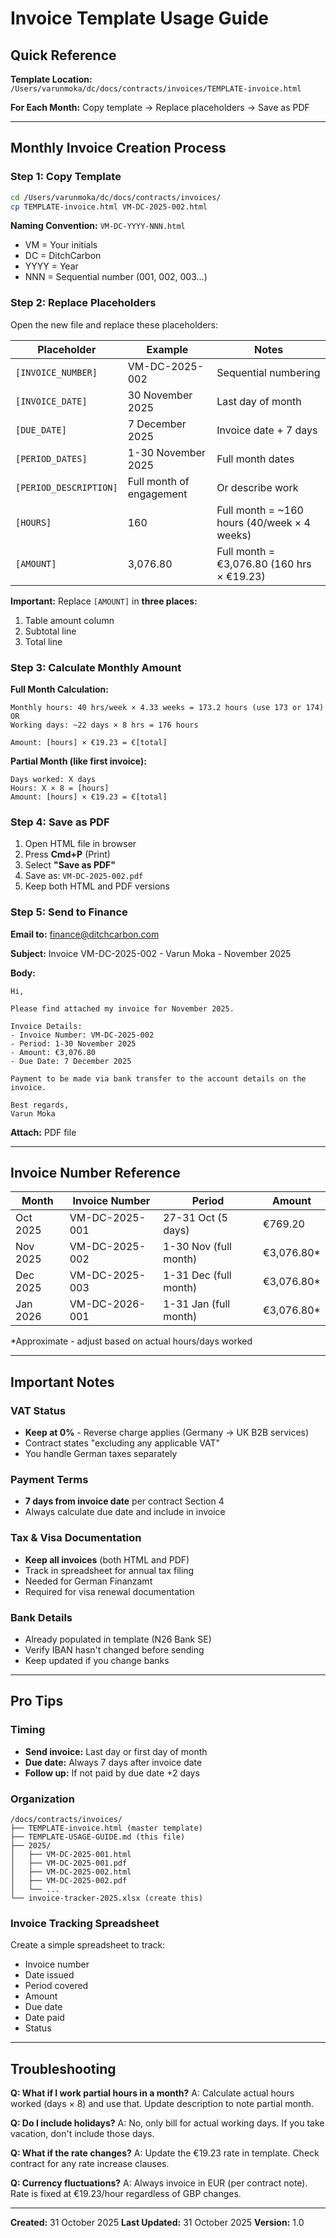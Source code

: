# Invoice Template Usage Guide

## Quick Reference

**Template Location:** `/Users/varunmoka/dc/docs/contracts/invoices/TEMPLATE-invoice.html`

**For Each Month:** Copy template → Replace placeholders → Save as PDF

---

## Monthly Invoice Creation Process

### Step 1: Copy Template

```bash
cd /Users/varunmoka/dc/docs/contracts/invoices/
cp TEMPLATE-invoice.html VM-DC-2025-002.html
```

**Naming Convention:** `VM-DC-YYYY-NNN.html`
- VM = Your initials
- DC = DitchCarbon
- YYYY = Year
- NNN = Sequential number (001, 002, 003...)

### Step 2: Replace Placeholders

Open the new file and replace these placeholders:

| Placeholder | Example | Notes |
|-------------|---------|-------|
| `[INVOICE_NUMBER]` | VM-DC-2025-002 | Sequential numbering |
| `[INVOICE_DATE]` | 30 November 2025 | Last day of month |
| `[DUE_DATE]` | 7 December 2025 | Invoice date + 7 days |
| `[PERIOD_DATES]` | 1-30 November 2025 | Full month dates |
| `[PERIOD_DESCRIPTION]` | Full month of engagement | Or describe work |
| `[HOURS]` | 160 | Full month = ~160 hours (40/week × 4 weeks) |
| `[AMOUNT]` | 3,076.80 | Full month = €3,076.80 (160 hrs × €19.23) |

**Important:** Replace `[AMOUNT]` in **three places:**
1. Table amount column
2. Subtotal line
3. Total line

### Step 3: Calculate Monthly Amount

**Full Month Calculation:**
```
Monthly hours: 40 hrs/week × 4.33 weeks = 173.2 hours (use 173 or 174)
OR
Working days: ~22 days × 8 hrs = 176 hours

Amount: [hours] × €19.23 = €[total]
```

**Partial Month (like first invoice):**
```
Days worked: X days
Hours: X × 8 = [hours]
Amount: [hours] × €19.23 = €[total]
```

### Step 4: Save as PDF

1. Open HTML file in browser
2. Press **Cmd+P** (Print)
3. Select **"Save as PDF"**
4. Save as: `VM-DC-2025-002.pdf`
5. Keep both HTML and PDF versions

### Step 5: Send to Finance

**Email to:** finance@ditchcarbon.com

**Subject:** Invoice VM-DC-2025-002 - Varun Moka - November 2025

**Body:**
```
Hi,

Please find attached my invoice for November 2025.

Invoice Details:
- Invoice Number: VM-DC-2025-002
- Period: 1-30 November 2025
- Amount: €3,076.80
- Due Date: 7 December 2025

Payment to be made via bank transfer to the account details on the invoice.

Best regards,
Varun Moka
```

**Attach:** PDF file

---

## Invoice Number Reference

| Month | Invoice Number | Period | Amount |
|-------|---------------|--------|---------|
| Oct 2025 | VM-DC-2025-001 | 27-31 Oct (5 days) | €769.20 |
| Nov 2025 | VM-DC-2025-002 | 1-30 Nov (full month) | €3,076.80* |
| Dec 2025 | VM-DC-2025-003 | 1-31 Dec (full month) | €3,076.80* |
| Jan 2026 | VM-DC-2026-001 | 1-31 Jan (full month) | €3,076.80* |

*Approximate - adjust based on actual hours/days worked

---

## Important Notes

### VAT Status
- **Keep at 0%** - Reverse charge applies (Germany → UK B2B services)
- Contract states "excluding any applicable VAT"
- You handle German taxes separately

### Payment Terms
- **7 days from invoice date** per contract Section 4
- Always calculate due date and include in invoice

### Tax & Visa Documentation
- **Keep all invoices** (both HTML and PDF)
- Track in spreadsheet for annual tax filing
- Needed for German Finanzamt
- Required for visa renewal documentation

### Bank Details
- Already populated in template (N26 Bank SE)
- Verify IBAN hasn't changed before sending
- Keep updated if you change banks

---

## Pro Tips

### Timing
- **Send invoice:** Last day or first day of month
- **Due date:** Always 7 days after invoice date
- **Follow up:** If not paid by due date +2 days

### Organization
```
/docs/contracts/invoices/
├── TEMPLATE-invoice.html (master template)
├── TEMPLATE-USAGE-GUIDE.md (this file)
├── 2025/
│   ├── VM-DC-2025-001.html
│   ├── VM-DC-2025-001.pdf
│   ├── VM-DC-2025-002.html
│   ├── VM-DC-2025-002.pdf
│   └── ...
└── invoice-tracker-2025.xlsx (create this)
```

### Invoice Tracking Spreadsheet
Create a simple spreadsheet to track:
- Invoice number
- Date issued
- Period covered
- Amount
- Due date
- Date paid
- Status

---

## Troubleshooting

**Q: What if I work partial hours in a month?**
A: Calculate actual hours worked (days × 8) and use that. Update description to note partial month.

**Q: Do I include holidays?**
A: No, only bill for actual working days. If you take vacation, don't include those days.

**Q: What if the rate changes?**
A: Update the €19.23 rate in template. Check contract for any rate increase clauses.

**Q: Currency fluctuations?**
A: Always invoice in EUR (per contract note). Rate is fixed at €19.23/hour regardless of GBP changes.

---

**Created:** 31 October 2025
**Last Updated:** 31 October 2025
**Version:** 1.0
